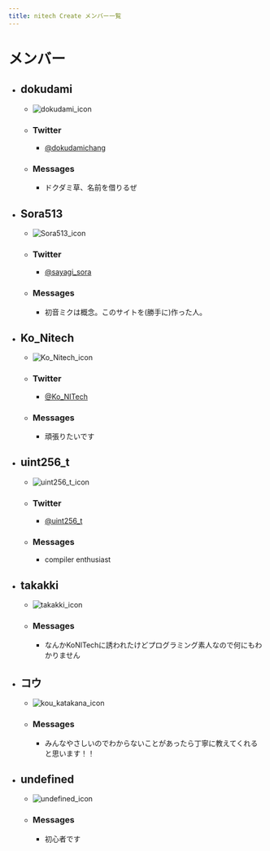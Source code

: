 ```yaml
---
title: nitech Create メンバー一覧
---
```



# メンバー

- ## dokudami
    - ![dokudami_icon](/img/dokudamichang.jpg)
    - ### Twitter
        - [@dokudamichang](https://twitter.com/dokudamichang)

    - ### Messages
        - ドクダミ草、名前を借りるぜ

- ## Sora513
    - ![Sora513_icon](/img/sayagi_sora.jpg)
    - ### Twitter
        - [@sayagi_sora](https://twitter.com/sayagi_sora)

    - ### Messages
        - 初音ミクは概念。このサイトを(勝手に)作った人。

- ## Ko_Nitech
    - ![Ko_Nitech_icon](/img/Ko_NITech.jpg)
    - ### Twitter
        - [@Ko_NITech](https://twitter.com/Ko_NITech)
    - ### Messages
        - 頑張りたいです

- ## uint256_t
    - ![uint256_t_icon](/img/uint256_t.jpg)
    - ### Twitter
        - [@uint256_t](https://twitter.com/uint256_t)
    - ### Messages
        - compiler enthusiast

- ## takakki
    - ![takakki_icon](/img/takakki.jpg)
    - ### Messages
        - なんかKoNITechに誘われたけどプログラミング素人なので何にもわかりません

- ## コウ
    - ![kou_katakana_icon](/img/Kou714_823.jpg)
    - ### Messages
        - みんなやさしいのでわからないことがあったら丁寧に教えてくれると思います！！

- ## undefined
    - ![undefined_icon](/img/undefined.jpg)
    - ### Messages
        - 初心者です
